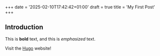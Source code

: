 +++
date = '2025-02-10T17:42:42+01:00'
draft = true
title = 'My First Post'
+++

## Introduction

This is **bold** text, and this is _emphasized_ text.

Visit the [Hugo](https://gohugo.io) website!
